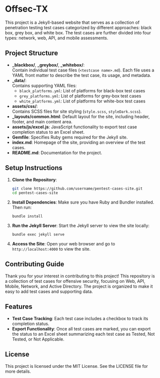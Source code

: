 # Offsec-TX

This project is a Jekyll-based website that serves as a collection of penetration testing test cases categorized by different approaches: black box, grey box, and white box. The test cases are further divided into four types: network, web, API, and mobile assessments.

## Project Structure

- **_blackbox/**, **_greybox/**, **_whitebox/**:  
  Contain individual test case files (`<testcase name>.md`). Each file uses a YAML front matter to describe the test case, its usage, and metadata.
- **_data/**:  
  Contains supporting YAML files:
  - `black_platforms.yml`: List of platforms for black-box test cases
  - `grey_platforms.yml`: List of platforms for grey-box test cases
  - `white_platforms.yml`: List of platforms for white-box test cases
- **assets/css/**:  
  Contains SCSS files for site styling (`style.scss`, `styleDark.scss`).
- **_layouts/common.html**: Default layout for the site, including header, footer, and main content area.
- **assets/js/excel.js**: JavaScript functionality to export test case completion status to an Excel sheet.
- **Gemfile**: Specifies Ruby gems required for the Jekyll site.
- **index.md**: Homepage of the site, providing an overview of the test cases.
- **README.md**: Documentation for the project.

## Setup Instructions

1. **Clone the Repository**: 
   ```bash
   git clone https://github.com/username/pentest-cases-site.git
   cd pentest-cases-site
   ```

2. **Install Dependencies**: 
   Make sure you have Ruby and Bundler installed. Then run:
   ```bash
   bundle install
   ```

3. **Run the Jekyll Server**: 
   Start the Jekyll server to view the site locally:
   ```bash
   bundle exec jekyll serve
   ```

4. **Access the Site**: 
   Open your web browser and go to `http://localhost:4000` to view the site.

## Contributing Guide

Thank you for your interest in contributing to this project! This repository is a collection of test cases for offensive security, focusing on Web, API, Mobile, Network, and Active Directory. The project is organized to make it easy to add test cases and supporting data.

## Features

- **Test Case Tracking**: Each test case includes a checkbox to track its completion status.
- **Export Functionality**: Once all test cases are marked, you can export the status to an Excel sheet summarizing each test case as Tested, Not Tested, or Not Applicable.

## License

This project is licensed under the MIT License. See the LICENSE file for more details.